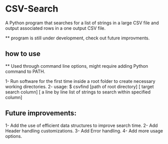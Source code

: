 # CSV-Search

A Python program that searches for a list of strings in a large CSV file and output associated rows in a one output CSV file.

** program is still under development, check out future improvments.


## how to use

 ** Used through command line options, might require adding Python command to PATH. 
 
 1- Run software for the first time inside a root folder to create necessary working directories.
 2- usage:
              $ csvfind [path of root directory] [ target search column] [ a line by line list of strings to search within specified column]


## Future improvements:

1- Add the use of efficient data structures to improve search time.
2- Add Header handling customizations. 
3- Add Error handling.
4- Add more usage options.
